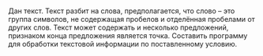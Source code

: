 # 

Дан текст. Текст разбит на слова, предполагается, что слово – это группа символов, не содержащая пробелов и отделённая пробелами от других слов. Текст может содержать и несколько предложений, признаком конца предложения является точка. Составить программу для обработки текстовой информации по поставленному условию. 
